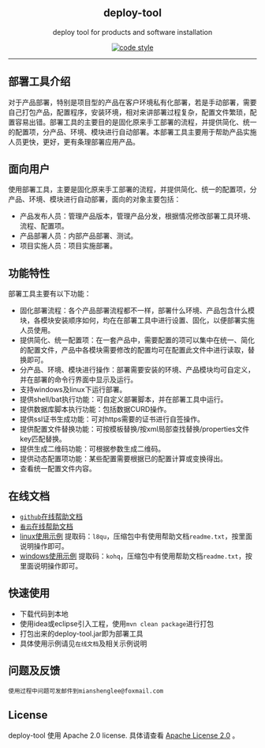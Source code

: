 <h2 align="center">deploy-tool</h2>

<p align="center">
  deploy tool for products and software installation
</p>

<p align="center">
  <a href="https://www.apache.org/licenses/LICENSE-2.0">
    <img alt="code style" src="https://img.shields.io/badge/license-Apache%202-4EB1BA.svg?style=flat-square">
  </a>
</p>

---

## 部署工具介绍

对于产品部署，特别是项目型的产品在客户环境私有化部署，若是手动部署，需要自己打包产品，配置程序，安装环境，相对来讲部署过程复杂，配置文件繁琐，配置容易出错。部署工具的主要目的是固化原来手工部署的流程，并提供简化、统一的配置项，分产品、环境、模块进行自动部署。本部署工具主要用于帮助产品实施人员更快，更好，更有条理部署应用产品。

## 面向用户

使用部署工具，主要是固化原来手工部署的流程，并提供简化、统一的配置项，分产品、环境、模块进行自动部署，面向的对象主要包括：

- 产品发布人员：管理产品版本，管理产品分发，根据情况修改部署工具环境、流程、配置项。
- 产品部署人员：内部产品部署、测试。
- 项目实施人员：项目实施部署。

## 功能特性

部署工具主要有以下功能：

- 固化部署流程：各个产品部署流程都不一样，部署什么环境、产品包含什么模块，各模块安装顺序如何，均在在部署工具中进行设置、固化，以便部署实施人员使用。
- 提供简化、统一配置项：在一套产品中，需要配置的项可以集中在统一、简化的配置文件，产品中各模块需要修改的配置均可在配置此文件中进行读取，替换即可。
- 分产品、环境、模块进行操作：部署需要安装的环境、产品模块均可自定义，并在部署的命令行界面中显示及运行。
- 支持windows及linux下运行部署。
- 提供shell/bat执行功能：可自定义部署脚本，并在部署工具中运行。
- 提供数据库脚本执行功能：包括数据CURD操作。
- 提供ssl证书生成功能：可对https需要的证书进行自签操作。
- 提供配置文件替换功能：可按模板替换/按xml局部查找替换/properties文件key匹配替换。
- 提供生成二维码功能：可根据参数生成二维码。
- 提供动态配置项功能：某些配置需要根据已的配置计算或变换得出。
- 查看统一配置文件内容。

## 在线文档

-   [`github`在线帮助文档](https://mianshenglee.github.io/deploy-tool)
-   [`看云`在线帮助文档](https://www.kancloud.cn/masonlee/deploy-tool-help-doc/883192)
-   [linux使用示例](https://pan.baidu.com/s/1Da5fCkbwZpckiQVfOrBwhQ)    提取码：`l8qu`，压缩包中有使用帮助文档`readme.txt`，按里面说明操作即可。
-   [windows使用示例](https://pan.baidu.com/s/1lvSRXa0zN7Hpy_vZFhyubA)  提取码：`kohq`，压缩包中有使用帮助文档`readme.txt`，按里面说明操作即可。

## 快速使用

-   下载代码到本地
-   使用idea或eclipse引入工程，使用`mvn clean package`进行打包
-   打包出来的deploy-tool.jar即为部署工具
-   具体使用示例请见`在线文档`及相关示例说明

## 问题及反馈

	使用过程中问题可发邮件到mianshenglee@foxmail.com

## License

 deploy-tool 使用 Apache 2.0 license. 具体请查看 [Apache License 2.0](http://www.apache.org/licenses/LICENSE-2.0) 。